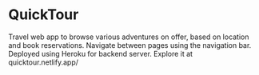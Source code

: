 # QuickTour
Travel web app to browse various adventures on offer, based on location and book reservations.
Navigate between pages using the navigation bar. 
Deployed using Heroku for backend server. 
Explore it at quicktour.netlify.app/

